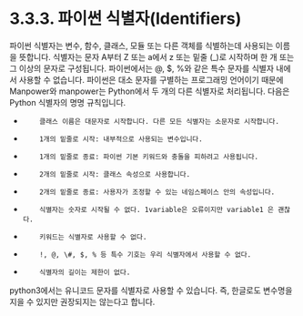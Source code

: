 # 3.3.3. 	파이썬 식별자\(Identifiers\)

  
파이썬 식별자는 변수, 함수, 클래스, 모듈 또는 다른 객체를 식별하는데 사용되는 이름을 뜻합니다. 식별자는 문자 A부터 Z 또는 a에서 z 또는 밑줄 \(\_\)로 시작하며 한 개 또는 그 이상의 문자로 구성됩니다. 파이썬에서는 @, $, %와 같은 특수 문자를 식별자 내에서 사용할 수 없습니다. 파이썬은 대소 문자를 구별하는 프로그래밍 언어이기 때문에 Manpower와 manpower는 Python에서 두 개의 다른 식별자로 처리됩니다. 다음은 Python 식별자의 명명 규칙입니다.

*         클래스 이름은 대문자로 시작합니다. 다른 모든 식별자는 소문자로 시작합니다.
*         1개의 밑줄로 시작: 내부적으로 사용되는 변수입니다.
*         1개의 밑줄로 종료: 파이썬 기본 키워드와 충돌을 피하려고 사용됩니다.
*         2개의 밑줄로 시작: 클래스 속성으로 사용합니다.
*         2개의 밑줄로 종료: 사용자가 조정할 수 있는 네임스페이스 안의 속성입니다.
*         식별자는 숫자로 시작될 수 없다. 1variable은 오류이지만 variable1 은 괜찮다.
*         키워드는 식별자로 사용할 수 없다.
*         !, @, \#, $, % 등 특수 기호는 우리 식별자에서 사용할 수 없다.
*         식별자의 길이는 제한이 없다.

python3에서는 유니코드 문자를 식별자로 사용할 수 있습니다. 즉, 한글로도 변수명을 지을 수 있지만 권장되지는 않는다고 합니다.

